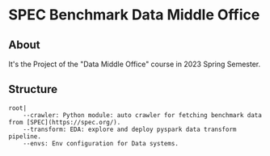 # SPEC Benchmark Data Middle Office

## About
It's the Project of the "Data Middle Office" course in 2023 Spring Semester.

## Structure
```text
root|
    --crawler: Python module: auto crawler for fetching benchmark data from [SPEC](https://spec.org/).
    --transform: EDA: explore and deploy pyspark data transform pipeline.
    --envs: Env configuration for Data systems.
```
